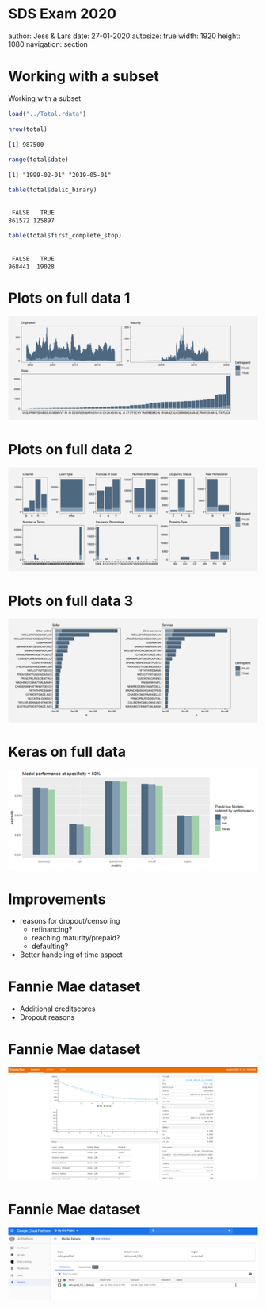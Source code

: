 <style>
.reveal pre code {
  display: block;
  font-size: 1.5em;
  line-height: 1.1em;
  background-color: #E8E8E8;
  overflow: visible;
  max-height: none;
  word-wrap: normal;
}

.reveal section del {
  color: black;
  font-weight: bold;
}

.section .reveal .state-background {
   background: grey;
}

.reveal .controls div.navigate-left,
.reveal .controls div.navigate-left.enabled,
.reveal .controls div.navigate-left.enabled:hover{
  border-right-color: black;
}

.reveal .controls div.navigate-right,
.reveal .controls div.navigate-right.enabled,
.reveal .controls div.navigate-right.enabled:hover{
  border-left-color: black;
}

.reveal .progress span {
  background: black;
}

.reveal section img {
  border: none;
  box-shadow: none;
}
  

.exclaim .reveal .state-background {
  background: black;
} 

.exclaim .reveal h1,
.exclaim .reveal h2,
.exclaim .reveal p {
  color: white;
}

</style>


SDS Exam 2020
========================================================
author: Jess & Lars
date: 27-01-2020
autosize: true
width: 1920
height: 1080
navigation: section





Working with a subset
========================================================

Working with a subset

```r
load("../Total.rdata")
```


```r
nrow(total)
```

```
[1] 987500
```


```r
range(total$date)
```

```
[1] "1999-02-01" "2019-05-01"
```


```r
table(total$delic_binary)
```

```

 FALSE   TRUE 
861572 125897 
```

```r
table(total$first_complete_stop)
```

```

 FALSE   TRUE 
968441  19028 
```




Plots on full data 1
========================================================

![alt text](a1-1.png "plot")

Plots on full data 2
========================================================

![alt text](a2-1.png "plot")

Plots on full data 3
========================================================

![alt text](a4-1.png "plot")

Keras on full data
========================================================




![alt text](keras_plot.png "plot")



Improvements
========================================================

 - reasons for dropout/censoring
   - refinancing?
   - reaching maturity/prepaid?
   - defaulting?
 - Better handeling of time aspect
 



Fannie Mae dataset
========================================================

 - Additional creditscores
 - Dropout reasons

Fannie Mae dataset
========================================================



![alt text](ker.png "plot")


Fannie Mae dataset
========================================================


![alt text](plot_cloudml.png "plot")


